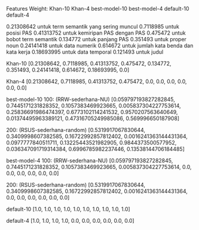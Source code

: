Features Weight:
Khan-10
Khan-4
best-model-10
best-model-4
default-10
default-4

0.21308642 untuk term semantik yang sering muncul
0.7118985 untuk posisi PAS
0.41313752 untuk kemiripan PAS dengan PAS
0.475472 untuk bobot term semantik
0.134772 untuk panjang PAS
0.351493 untuk proper noun
0.24141418 untuk data numerik
0.614672 untuk jumlah kata benda dan kata kerja
0.18693995 untuk data temporal
0.121493 untuk judul

Khan-10
[0.21308642, 0.7118985, 0.41313752, 0.475472, 0.134772, 0.351493, 0.24141418, 0.614672, 0.18693995, 0.0]

Khan-4
[0.21308642, 0.7118985, 0.41313752, 0.475472, 0.0, 0.0, 0.0, 0.0, 0.0, 0.0]

best-model-10
100: (RRW-sederhana-NU)
[0.059797193827282845, 0.7445171231828352, 0.1057383469923665, 0.005837304227753614, 0.25836691986474397, 0.6773102114241532, 0.9570207563640649, 0.01374495963389121, 0.47316705249985086, 0.569996650187908]

200: (RSUS-sederhana-random)
[0.5319917067830644, 0.3409998607382585, 0.16722992857812402, 0.0016241363144431364, 0.0977777840511711, 0.13225443521982905, 0.9844373500577952, 0.036347091719314384, 0.6996785982237446, 0.13538144706184485]

best-model-4
100: (RRW-sederhana-NU)
[0.059797193827282845, 0.7445171231828352, 0.1057383469923665, 0.005837304227753614, 0.0, 0.0, 0.0, 0.0, 0.0, 0.0]

200: (RSUS-sederhana-random)
[0.5319917067830644, 0.3409998607382585, 0.16722992857812402, 0.0016241363144431364, 0.0, 0.0, 0.0, 0.0, 0.0, 0.0]

default-10
[1.0, 1.0, 1.0, 1.0, 1.0, 1.0, 1.0, 1.0, 1.0, 1.0]

default-4
[1.0, 1.0, 1.0, 1.0, 0.0, 0.0, 0.0, 0.0, 0.0, 0.0]

